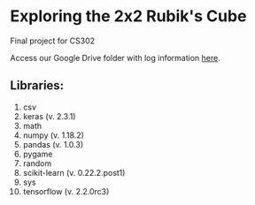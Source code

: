 # Exploring the 2x2 Rubik's Cube
Final project for CS302

Access our Google Drive folder with log information [here].

[here]: https://drive.google.com/drive/folders/1hIw_WaZPfqpyH6AnfTdHOG10UUI7ogju?usp=sharing

## Libraries:

1. csv 
2. keras (v. 2.3.1)
3. math  
4. numpy (v. 1.18.2)
5. pandas (v. 1.0.3)
6. pygame
7. random
8. scikit-learn (v. 0.22.2.post1)
9. sys
10. tensorflow (v. 2.2.0rc3)

